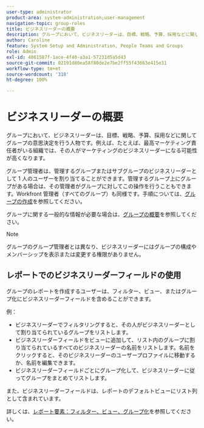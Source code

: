 ```yaml
---
user-type: administrator
product-area: system-administration;user-management
navigation-topic: group-roles
title: ビジネスリーダーの概要
description: グループにおいて、ビジネスリーダーは、目標、戦略、予算、採用などに関してグループの意思決定を行う人物です。例えば、たとえば、最高マーケティング責任者がいる組織では、その人がマーケティングのビジネスリーダーになる可能性が高くなります。
author: Caroline
feature: System Setup and Administration, People Teams and Groups
role: Admin
exl-id: 4081587f-1ace-4f40-a3a1-57231d5a5d43
source-git-commit: 02191d80ea58f80de2e7be2ff55f43663e415e31
workflow-type: tm+mt
source-wordcount: '318'
ht-degree: 100%

---
```


# ビジネスリーダーの概要

グループにおいて、ビジネスリーダーは、目標、戦略、予算、採用などに関してグループの意思決定を行う人物です。例えば、たとえば、最高マーケティング責任者がいる組織では、その人がマーケティングのビジネスリーダーになる可能性が高くなります。

グループ管理者は、管理するグループまたはサブグループのビジネスリーダーとして 1 人のユーザーを割り当てることができます。管理するグループ上にグループがある場合は、その管理者がグループに対してこの操作を行うこともできます。Workfront 管理者（すべてのグループ）も同様です。手順については、[グループの作成](../../../administration-and-setup/manage-groups/create-and-manage-groups/create-a-group.md)を参照してください。

グループに関する一般的な情報が必要な場合は、[グループの概要](../../../administration-and-setup/manage-groups/groups-overview/groups.md)を参照してください。

>[!NOTE]
>
>グループのグループ管理者とは異なり、ビジネスリーダーにはグループの構成やメンバーシップを表示または変更する権限がありません。

<!--
>DRAFTED IN FLARE:
>At this point the field is added for mainly reporting purposes.>
>
-->

## レポートでのビジネスリーダーフィールドの使用

グループのレポートを作成するユーザーは、フィルター、ビュー、またはグループ化にビジネスリーダーフィールドを含めることができます。

例：

* ビジネスリーダーでフィルタリングすると、その人がビジネスリーダーとして割り当てられているグループをリストします。
* ビジネスリーダーフィールドをビューに追加して、リスト内のグループに割り当てられているすべてのビジネスリーダーの名前をリストします。名前をクリックすると、そのビジネスリーダーのユーザープロファイルに移動するか、名前を編集できます。
* ビジネスリーダーフィールドごとにグループ化して、ビジネスリーダーに従ってグループをまとめてリストします。

また、ビジネスリーダーフィールドは、レポートのデフォルトビューにリスト列として含まれています。

詳しくは、[レポート要素：フィルター、ビュー、グループ化](../../../reports-and-dashboards/reports/reporting-elements/reporting-elements-filters-views-groupings.md)を参照してください。
